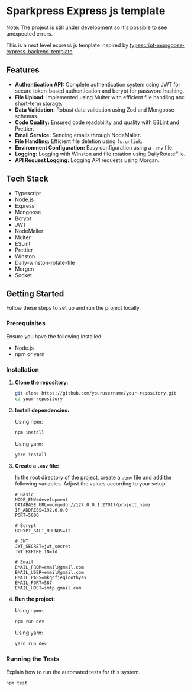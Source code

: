 # Sparkpress Express js template

Note: The project is still under development so it's possible to see unexpected errors.

This is a next level express js template inspired by [typescript-mongoose-express-backend-template
](https://github.com/siffahim/typescript-mongoose-express-backend-template)

## Features

- **Authentication API:** Complete authentication system using JWT for secure token-based authentication and bcrypt for password hashing.
- **File Upload:** Implemented using Multer with efficient file handling and short-term storage.
- **Data Validation:** Robust data validation using Zod and Mongoose schemas.
- **Code Quality:** Ensured code readability and quality with ESLint and Prettier.
- **Email Service:** Sending emails through NodeMailer.
- **File Handling:** Efficient file deletion using `fs.unlink`.
- **Environment Configuration:** Easy configuration using a `.env` file.
- **Logging:** Logging with Winston and file rotation using DailyRotateFile.
- **API Request Logging:** Logging API requests using Morgan.

## Tech Stack

- Typescript
- Node.js
- Express
- Mongoose
- Bcrypt
- JWT
- NodeMailer
- Multer
- ESLint
- Prettier
- Winston
- Daily-winston-rotate-file
- Morgen
- Socket

## Getting Started

Follow these steps to set up and run the project locally.

### Prerequisites

Ensure you have the following installed:

- Node.js
- npm or yarn

### Installation

1. **Clone the repository:**

   ```bash
   git clone https://github.com/yourusername/your-repository.git
   cd your-repository
   ```

2. **Install dependencies:**

   Using npm:

   ```bash
   npm install
   ```

   Using yarn:

   ```bash
   yarn install
   ```

3. **Create a `.env` file:**

   In the root directory of the project, create a `.env` file and add the following variables. Adjust the values according to your setup.

   ```env
   # Basic
   NODE_ENV=development
   DATABASE_URL=mongodb://127.0.0.1:27017/project_name
   IP_ADDRESS=192.0.0.0
   PORT=5000

   # Bcrypt
   BCRYPT_SALT_ROUNDS=12

   # JWT
   JWT_SECRET=jwt_secret
   JWT_EXPIRE_IN=1d

   # Email
   EMAIL_FROM=email@gmail.com
   EMAIL_USER=email@gmail.com
   EMAIL_PASS=mkqcfjeqloothyax
   EMAIL_PORT=587
   EMAIL_HOST=smtp.gmail.com
   ```

4. **Run the project:**

   Using npm:

   ```bash
   npm run dev
   ```

   Using yarn:

   ```bash
   yarn run dev
   ```

### Running the Tests

Explain how to run the automated tests for this system.

```bash
npm test
```
